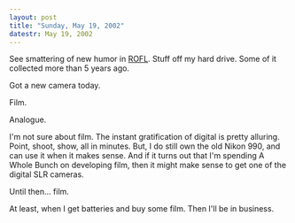 ```yaml
---
layout: post
title: "Sunday, May 19, 2002"
datestr: May 19, 2002
---
```


See smattering of new humor in <a href="http://www.munged.org/rofl/index.html">ROFL</a>. Stuff
off my hard drive. Some of it collected more than 5 years ago.

Got a new camera today.

Film.

Analogue.

I'm not sure about film. The instant gratification of digital is pretty alluring.
Point, shoot, show, all in minutes. But, I do still own the old Nikon 990, and
can use it when it makes sense. And if it turns out that I'm spending A Whole
Bunch on developing film, then it might make sense to get one of the digital
SLR cameras.

Until then... film.

At least, when I get batteries and buy some film. Then I'll be in business.

